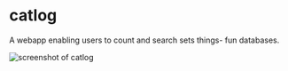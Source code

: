 # catlog
A webapp enabling users to count and search sets things- fun databases.

![screenshot of catlog](screenshots/screenshot1 "screenshot")
